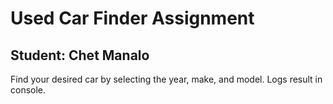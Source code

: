 # Used Car Finder Assignment
## Student: Chet Manalo

Find your desired car by selecting the year, make, and model. Logs result in console.